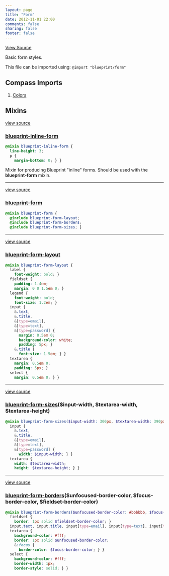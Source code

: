 ```yaml
---
layout: page
title: "Form"
date: 2012-11-01 22:00
comments: false
sharing: false
footer: false
---
```

<a class="lsf-icon" title="github" href="https://github.com/Compass/compass-blueprint/blob/master/framework/blueprint/stylesheets/blueprint/_form.scss">View Source</a>

Basic form styles.

This file can be imported using: `@import "blueprint/form"`

## Compass Imports

1. [Colors](http://compass-style.org/reference/blueprint/colors/)

## Mixins

<a href="#mixin-blueprint-inline-form-source" rel="view source">view source</a>
<span id="mixin-blueprint-inline-form"></span>
### [blueprint-inline-form](#mixin-blueprint-inline-form)
``` scss
@mixin blueprint-inline-form {
  line-height: 3;
  p {
    margin-bottom: 0; } }
```

Mixin for producing Blueprint "inline" forms. Should be used with the **blueprint-form** mixin.

---

<a href="#mixin-blueprint-form-source" rel="view source">view source</a>
<span id="mixin-blueprint-form"></span>
### [blueprint-form](#mixin-blueprint-form)
``` scss
@mixin blueprint-form {
  @include blueprint-form-layout;
  @include blueprint-form-borders;
  @include blueprint-form-sizes; }
```

---

<a href="#mixin-blueprint-form-layout-source" rel="view source">view source</a>
<span id="mixin-blueprint-form-layout"></span>
### [blueprint-form-layout](#mixin-blueprint-form-layout)
``` scss
@mixin blueprint-form-layout {
  label {
    font-weight: bold; }
  fieldset {
    padding: 1.4em;
    margin: 0 0 1.5em 0; }
  legend {
    font-weight: bold;
    font-size: 1.2em; }
  input {
    &.text,
    &.title,
    &[type=email],
    &[type=text],
    &[type=password] {
      margin: 0.5em 0;
      background-color: white;
      padding: 5px; }
    &.title {
      font-size: 1.5em; } }
  textarea {
    margin: 0.5em 0;
    padding: 5px; }
  select {
    margin: 0.5em 0; } }
```

---

<a href="#mixin-blueprint-form-sizes-source" rel="view source">view source</a>
<span id="mixin-blueprint-form-sizes"></span>
### [blueprint-form-sizes](#mixin-blueprint-form-sizes)($input-width, $textarea-width, $textarea-height)
``` scss
@mixin blueprint-form-sizes($input-width: 300px, $textarea-width: 390px, $textarea-height: 250px) {
  input {
    &.text,
    &.title,
    &[type=email],
    &[type=text],
    &[type=password] {
      width: $input-width; } }
  textarea {
    width: $textarea-width;
    height: $textarea-height; } }
```

---

<a href="#mixin-blueprint-form-borders-source" rel="view source">view source</a>
<span id="mixin-blueprint-form-borders"></span>
### [blueprint-form-borders](#mixin-blueprint-form-borders)($unfocused-border-color, $focus-border-color, $fieldset-border-color)
``` scss
@mixin blueprint-form-borders($unfocused-border-color: #bbbbbb, $focus-border-color: #666666, $fieldset-border-color: #cccccc) {
  fieldset {
    border: 1px solid $fieldset-border-color; }
  input.text, input.title, input[type=email], input[type=text], input[type=password],
  textarea {
    background-color: #fff;
    border: 1px solid $unfocused-border-color;
    &:focus {
      border-color: $focus-border-color; } }
  select {
    background-color: #fff;
    border-width: 1px;
    border-style: solid; } }
```
